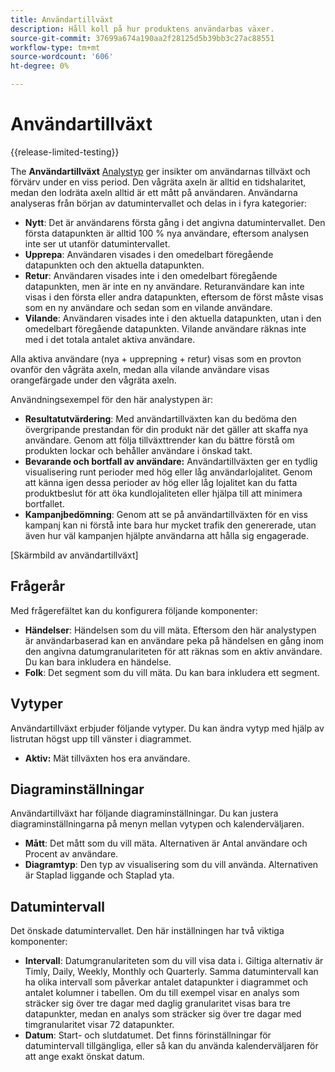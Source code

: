 ```yaml
---
title: Användartillväxt
description: Håll koll på hur produktens användarbas växer.
source-git-commit: 37699a674a190aa2f28125d5b39bb3c27ac88551
workflow-type: tm+mt
source-wordcount: '606'
ht-degree: 0%

---
```


# Användartillväxt

{{release-limited-testing}}

The **Användartillväxt** [Analystyp](overview.md) ger insikter om användarnas tillväxt och förvärv under en viss period. Den vågräta axeln är alltid en tidshalaritet, medan den lodräta axeln alltid är ett mått på användaren. Användarna analyseras från början av datumintervallet och delas in i fyra kategorier:

* **Nytt**: Det är användarens första gång i det angivna datumintervallet. Den första datapunkten är alltid 100 % nya användare, eftersom analysen inte ser ut utanför datumintervallet.
* **Upprepa**: Användaren visades i den omedelbart föregående datapunkten och den aktuella datapunkten.
* **Retur**: Användaren visades inte i den omedelbart föregående datapunkten, men är inte en ny användare. Returanvändare kan inte visas i den första eller andra datapunkten, eftersom de först måste visas som en ny användare och sedan som en vilande användare.
* **Vilande**: Användaren visades inte i den aktuella datapunkten, utan i den omedelbart föregående datapunkten. Vilande användare räknas inte med i det totala antalet aktiva användare.

Alla aktiva användare (nya + upprepning + retur) visas som en provton ovanför den vågräta axeln, medan alla vilande användare visas orangefärgade under den vågräta axeln.

Användningsexempel för den här analystypen är:

* **Resultatutvärdering**: Med användartillväxten kan du bedöma den övergripande prestandan för din produkt när det gäller att skaffa nya användare. Genom att följa tillväxttrender kan du bättre förstå om produkten lockar och behåller användare i önskad takt.
* **Bevarande och bortfall av användare:** Användartillväxten ger en tydlig visualisering runt perioder med hög eller låg användarlojalitet. Genom att känna igen dessa perioder av hög eller låg lojalitet kan du fatta produktbeslut för att öka kundlojaliteten eller hjälpa till att minimera bortfallet.
* **Kampanjbedömning**: Genom att se på användartillväxten för en viss kampanj kan ni förstå inte bara hur mycket trafik den genererade, utan även hur väl kampanjen hjälpte användarna att hålla sig engagerade.

[Skärmbild av användartillväxt]

## Frågerår

Med frågerefältet kan du konfigurera följande komponenter:

* **Händelser**: Händelsen som du vill mäta. Eftersom den här analystypen är användarbaserad kan en användare peka på händelsen en gång inom den angivna datumgranulariteten för att räknas som en aktiv användare. Du kan bara inkludera en händelse.
* **Folk**: Det segment som du vill mäta. Du kan bara inkludera ett segment.

## Vytyper

Användartillväxt erbjuder följande vytyper. Du kan ändra vytyp med hjälp av listrutan högst upp till vänster i diagrammet.

* **Aktiv:** Mät tillväxten hos era användare.

## Diagraminställningar

Användartillväxt har följande diagraminställningar. Du kan justera diagraminställningarna på menyn mellan vytypen och kalenderväljaren.

* **Mått**: Det mått som du vill mäta. Alternativen är Antal användare och Procent av användare.
* **Diagramtyp**: Den typ av visualisering som du vill använda. Alternativen är Staplad liggande och Staplad yta.

## Datumintervall

Det önskade datumintervallet. Den här inställningen har två viktiga komponenter:

* **Intervall**: Datumgranulariteten som du vill visa data i. Giltiga alternativ är Timly, Daily, Weekly, Monthly och Quarterly. Samma datumintervall kan ha olika intervall som påverkar antalet datapunkter i diagrammet och antalet kolumner i tabellen. Om du till exempel visar en analys som sträcker sig över tre dagar med daglig granularitet visas bara tre datapunkter, medan en analys som sträcker sig över tre dagar med timgranularitet visar 72 datapunkter.
* **Datum**: Start- och slutdatumet. Det finns förinställningar för datumintervall tillgängliga, eller så kan du använda kalenderväljaren för att ange exakt önskat datum.
